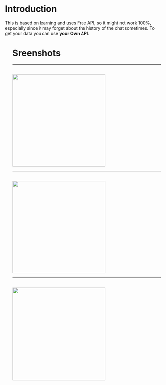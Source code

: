 <h1>Introduction</h1>
<p>This is based on learning and uses Free API, so it might not work 100%, especially since it may forget about the history of the chat sometimes. To get your data you can use <strong>your Own API</strong>.</p>
<ul>


<h1>Sreenshots</h1>
<hr>
<br>




<img src= "https://github.com/dev-app-ali/TalkTrove-Android/assets/121374194/b40eca3b-8bab-473b-83d0-61f2b76aa63c" width= "300">


<hr>
<br>


<img src= "https://github.com/dev-app-ali/TalkTrove-Android/assets/121374194/eaa4d00e-5361-4c43-a579-69d8f0428e38" width= "300">

<hr>
<br>


<img src= "https://github.com/dev-app-ali/TalkTrove-Android/assets/121374194/d6684168-0339-459b-a349-82f37c3a7554" width= "300">

<br>
